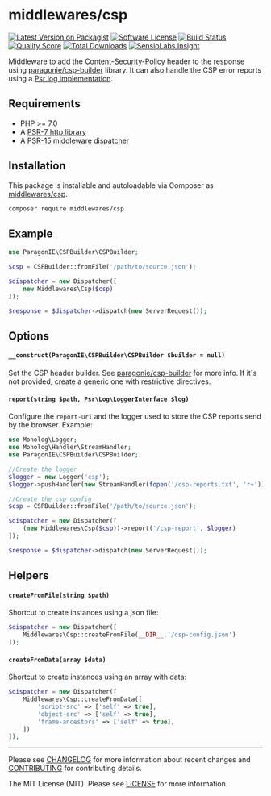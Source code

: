 # middlewares/csp

[![Latest Version on Packagist][ico-version]][link-packagist]
[![Software License][ico-license]](LICENSE)
[![Build Status][ico-travis]][link-travis]
[![Quality Score][ico-scrutinizer]][link-scrutinizer]
[![Total Downloads][ico-downloads]][link-downloads]
[![SensioLabs Insight][ico-sensiolabs]][link-sensiolabs]

Middleware to add the [Content-Security-Policy](https://content-security-policy.com/) header to the response using [paragonie/csp-builder](https://github.com/paragonie/csp-builder) library. It can also handle the CSP error reports using a [Psr log implementation](https://packagist.org/providers/psr/log-implementation).

## Requirements

* PHP >= 7.0
* A [PSR-7 http library](https://github.com/middlewares/awesome-psr15-middlewares#psr-7-implementations)
* A [PSR-15 middleware dispatcher](https://github.com/middlewares/awesome-psr15-middlewares#dispatcher)

## Installation

This package is installable and autoloadable via Composer as [middlewares/csp](https://packagist.org/packages/middlewares/csp).

```sh
composer require middlewares/csp
```

## Example

```php
use ParagonIE\CSPBuilder\CSPBuilder;

$csp = CSPBuilder::fromFile('/path/to/source.json');

$dispatcher = new Dispatcher([
	new Middlewares\Csp($csp)
]);

$response = $dispatcher->dispatch(new ServerRequest());
```

## Options

#### `__construct(ParagonIE\CSPBuilder\CSPBuilder $builder = null)`

Set the CSP header builder. See [paragonie/csp-builder](https://github.com/paragonie/csp-builder) for more info. If it's not provided, create a generic one with restrictive directives.

#### `report(string $path, Psr\Log\LoggerInterface $log)`

Configure the `report-uri` and the logger used to store the CSP reports send by the browser. Example:

```php
use Monolog\Logger;
use Monolog\Handler\StreamHandler;
use ParagonIE\CSPBuilder\CSPBuilder;

//Create the logger
$logger = new Logger('csp');
$logger->pushHandler(new StreamHandler(fopen('/csp-reports.txt', 'r+')));

//Create the csp config
$csp = CSPBuilder::fromFile('/path/to/source.json');

$dispatcher = new Dispatcher([
    (new Middlewares\Csp($csp))->report('/csp-report', $logger)
]);

$response = $dispatcher->dispatch(new ServerRequest());
```

## Helpers

#### `createFromFile(string $path)`

Shortcut to create instances using a json file:

```php
$dispatcher = new Dispatcher([
    Middlewares\Csp::createFromFile(__DIR__.'/csp-config.json')
]);
```

#### `createFromData(array $data)`

Shortcut to create instances using an array with data:

```php
$dispatcher = new Dispatcher([
    Middlewares\Csp::createFromData([
        'script-src' => ['self' => true],
        'object-src' => ['self' => true],
        'frame-ancestors' => ['self' => true],
    ])
]);
```

---

Please see [CHANGELOG](CHANGELOG.md) for more information about recent changes and [CONTRIBUTING](CONTRIBUTING.md) for contributing details.

The MIT License (MIT). Please see [LICENSE](LICENSE) for more information.

[ico-version]: https://img.shields.io/packagist/v/middlewares/csp.svg?style=flat-square
[ico-license]: https://img.shields.io/badge/license-MIT-brightgreen.svg?style=flat-square
[ico-travis]: https://img.shields.io/travis/middlewares/csp/master.svg?style=flat-square
[ico-scrutinizer]: https://img.shields.io/scrutinizer/g/middlewares/csp.svg?style=flat-square
[ico-downloads]: https://img.shields.io/packagist/dt/middlewares/csp.svg?style=flat-square
[ico-sensiolabs]: https://img.shields.io/sensiolabs/i/570e79c8-0170-438f-ba97-72eeaadee868.svg?style=flat-square

[link-packagist]: https://packagist.org/packages/middlewares/csp
[link-travis]: https://travis-ci.org/middlewares/csp
[link-scrutinizer]: https://scrutinizer-ci.com/g/middlewares/csp
[link-downloads]: https://packagist.org/packages/middlewares/csp
[link-sensiolabs]: https://insight.sensiolabs.com/projects/570e79c8-0170-438f-ba97-72eeaadee868
